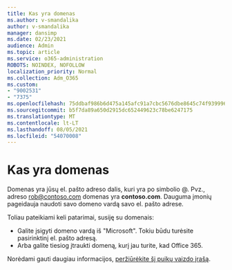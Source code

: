 ```yaml
---
title: Kas yra domenas
ms.author: v-smandalika
author: v-smandalika
manager: dansimp
ms.date: 02/23/2021
audience: Admin
ms.topic: article
ms.service: o365-administration
ROBOTS: NOINDEX, NOFOLLOW
localization_priority: Normal
ms.collection: Adm_O365
ms.custom:
- "9002531"
- "7375"
ms.openlocfilehash: 75ddbaf986b6d475a145afc91a7cbc5676dbe8645c74f9399969c78be5d0342f
ms.sourcegitcommit: b5f7da89a650d2915dc652449623c78be6247175
ms.translationtype: MT
ms.contentlocale: lt-LT
ms.lasthandoff: 08/05/2021
ms.locfileid: "54070008"
---
```

# <a name="whats-a-domain"></a>Kas yra domenas

Domenas yra jūsų el. pašto adreso dalis, kuri yra po simbolio @. Pvz., adreso rob@contoso.com domenas yra **contoso.com**. Dauguma įmonių pageidauja naudoti savo domeno vardą savo el. pašto adrese.

Toliau pateikiami keli patarimai, susiję su domenais:

- Galite įsigyti domeno vardą iš "Microsoft". Tokiu būdu turėsite pasirinktinį el. pašto adresą.
- Arba galite tiesiog įtraukti domeną, kurį jau turite, kad Office 365.

Norėdami gauti daugiau informacijos, [peržiūrėkite šį puikų vaizdo įrašą](https://www.youtube.com/watch).